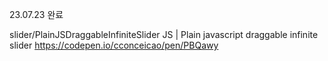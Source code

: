 

23.07.23 완료

slider/PlainJSDraggableInfiniteSlider
JS | Plain javascript draggable infinite slider
https://codepen.io/cconceicao/pen/PBQawy



